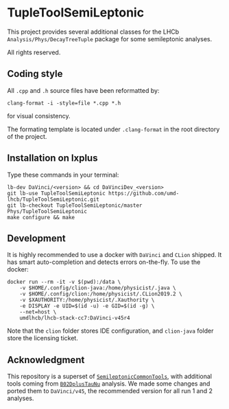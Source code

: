 # TupleToolSemiLeptonic
This project provides several additional classes for the LHCb
`Analysis/Phys/DecayTreeTuple` package for some semileptonic analyses.

All rights reserved.


## Coding style
All `.cpp` and `.h` source files have been reformatted by:
```
clang-format -i -style=file *.cpp *.h
```
for visual consistency.

The formating template is located under `.clang-format` in the root directory
of the project.


## Installation on lxplus
Type these commands in your terminal:

```
lb-dev DaVinci/<version> && cd DaVinciDev_<version>
git lb-use TupleToolSemiLeptonic https://github.com/umd-lhcb/TupleToolSemiLeptonic.git
git lb-checkout TupleToolSemiLeptonic/master Phys/TupleToolSemiLeptonic
make configure && make
```


## Development
It is highly recommended to use a docker with `DaVinci` and `CLion` shipped. It
has smart auto-completion and detects errors on-the-fly. To use the docker:
```
docker run --rm -it -v $(pwd):/data \
    -v $HOME/.config/clion-java:/home/physicist/.java \
    -v $HOME/.config/clion:/home/physicist/.CLion2019.2 \
    -v $XAUTHORITY:/home/physicist/.Xauthority \
    -e DISPLAY -e UID=$(id -u) -e GID=$(id -g) \
    --net=host \
    umdlhcb/lhcb-stack-cc7:DaVinci-v45r4
```
Note that the `clion` folder stores IDE configuration, and `clion-java` folder
store the licensing ticket.


## Acknowledgment
This repository is a superset of [`SemileptonicCommonTools`](https://gitlab.cern.ch/lhcb-slb/SemileptonicCommonTools), with additional
tools coming from [`B02DplusTauNu`](https://gitlab.cern.ch/lhcb-slb/B02DplusTauNu/tree/master/tuple_production/tuple_tools_src) analysis.
We made some changes and ported them to `DaVinci/v45`, the recommended version
for all run 1 and 2 analyses.

